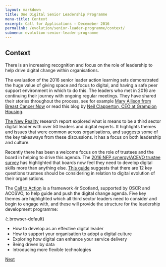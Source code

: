 ```yaml
---
layout: markdown
title: One Digital Senior Leadership Programme
menu-title: Context
excerpt: Call for Applications – Decemeber 2016
permalink: /evolution/senior-leader-programme/context/
submenu: evolution-senior-leader-programme
---
```


## Context

There is an increasing recognition and focus on the role of leadership to help drive digital change within organisations.

The evaluation of the 2016 senior leader action learning sets demonstrated the huge value of giving space and focus to digital, and having a safe peer support environment in which to do this. The leaders who met in 2016 are continuing their journey with ongoing regular meetings. They have shared their stories throughout the process, see for example [Mary Allison from Breast Cancer Now](https://www.youtube.com/watch?v=C0kGyhe4g3k) or read this blog by [Neil Clapperton, CEO at Grampion Housing](http://www.scvo.org.uk/blog/digital-licence-great-things/).

[The New Reality](http://thenewreality.info/) research report explored what is means to be a third sector digital leader with over 50 leaders and digital experts. It highlights themes and issues that were common across organisations, and suggests some of the key takeaways from these discussions. It has a focus on both leadership and culture.

Recently there has been a welcome focus on the role of trustees and the board in helping to drive this agenda. The [2016 NFP synergy/ACEVO trustee survey](https://www.linkedin.com/pulse/survey-finding-skill-trustees-want-most-board-digital-janet-thorne) has highlighted that boards now feel they need to develop digital skills more than anything else. [This guide](https://www.gov.uk/government/publications/making-digital-work-12-questions-for-trustees-to-consider) suggests that there are 12 key questions trustees should be considering in relation to digital evolution of their organisations.

The [Call to Action](http://www.scvo.org.uk/news-campaigns-and-policy/research/digital-call-to-action/) is a framework 4r Scotland, supported by OSCR and ACOSVO, to help guide and push the digital change agenda. Five key themes are highlighted which all third sector leaders need to consider and begin to engage with, and these will provide the structure for the leadership development programme:

{:.browser-default}
* How to develop as an effective digital leader
* How to support your organisation to adopt a digital culture
* Exploring how digital can enhance your service delivery
* Being driven by data
* Introducing more flexible technologies

<div class="section headingless">
    <a href="evolution/senior-leader-programme/structure/" class="btn right">
        <i class="fa fa-pull-right fa-chevron-right"></i>
        Next
    </a>
</div>
